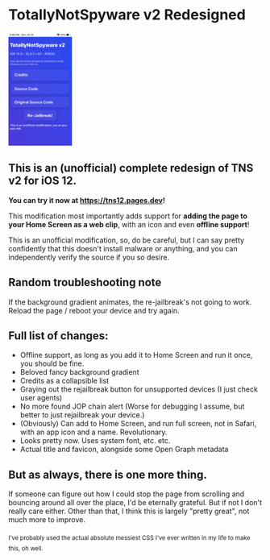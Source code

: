 # TotallyNotSpyware v2 Redesigned
<img src="https://github.com/forcequitOS/tns-v2-newUI/blob/main/showcase.jpeg?raw=true" width="25%">

## This is an (unofficial) complete redesign of TNS v2 for iOS 12.
**You can try it now at https://tns12.pages.dev!**

This modification most importantly adds support for **adding the page to your Home Screen as a web clip**, with an icon and even **offline support**!

This is an unofficial modification, so, do be careful, but I can say pretty confidently that this doesn't install malware or anything, and you can independently verify the source if you so desire.

## Random troubleshooting note

If the background gradient animates, the re-jailbreak's not going to work. Reload the page / reboot your device and try again.

## Full list of changes:

- Offline support, as long as you add it to Home Screen and run it once, you should be fine.
- Beloved fancy background gradient
- Credits as a collapsible list
- Graying out the rejailbreak button for unsupported devices (I just check user agents)
- No more found JOP chain alert (Worse for debugging I assume, but better to just rejailbreak your device.)
- (Obviously) Can add to Home Screen, and run full screen, not in Safari, with an app icon and a name. Revolutionary.
- Looks pretty now. Uses system font, etc. etc.
- Actual title and favicon, alongside some Open Graph metadata

## But as always, there is one more thing.

If someone can figure out how I could stop the page from scrolling and bouncing around all over the place, I'd be eternally grateful. But if not I don't really care either. Other than that, I think this is largely "pretty great", not much more to improve.

<sub>I've probably used the actual absolute messiest CSS I've ever written in my life to make this, oh well.</sub>
